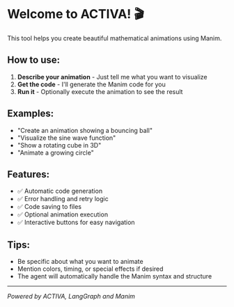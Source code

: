 # Welcome to ACTIVA! 🎬

This tool helps you create beautiful mathematical animations using Manim.

## How to use:

1. **Describe your animation** - Just tell me what you want to visualize
2. **Get the code** - I'll generate the Manim code for you
3. **Run it** - Optionally execute the animation to see the result

## Examples:

- "Create an animation showing a bouncing ball"
- "Visualize the sine wave function"
- "Show a rotating cube in 3D"
- "Animate a growing circle"

## Features:

- ✅ Automatic code generation
- ✅ Error handling and retry logic
- ✅ Code saving to files
- ✅ Optional animation execution
- ✅ Interactive buttons for easy navigation

## Tips:

- Be specific about what you want to animate
- Mention colors, timing, or special effects if desired
- The agent will automatically handle the Manim syntax and structure

---

*Powered by ACTIVA, LangGraph and Manim* 